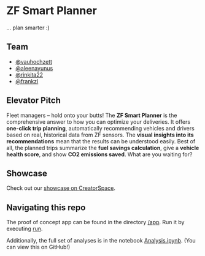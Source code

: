 # ZF Smart Planner

... plan smarter :)

## Team

- [@vauhochzett](https://github.com/vauhochzett/)
- [@aleenayunus](https://github.com/aleenayunus/)
- [@rinkita22](https://github.com/rinkita22/)
- [@frankzl](https://github.com/frankzl/)

## Elevator Pitch

Fleet managers – hold onto your butts! The **ZF Smart Planner** is the comprehensive answer to how you can optimize your deliveries. It offers **one-click trip planning**, automatically recommending vehicles and drivers based on real, historical data from ZF sensors. The **visual insights into its recommendations** mean that the results can be understood easily. Best of all, the planned trips summarize the **fuel savings calculation**, give a **vehicle health score**, and show **CO2 emissions saved**. What are you waiting for?

## Showcase

Check out our [showcase on CreatorSpace](https://app.creatorspace.dev/valentin/projects/XwgKyQu9oNQYtwT5).

## Navigating this repo

The proof of concept app can be found in the directory [/app](/app). Run it by executing [run](run).

Additionally, the full set of analyses is in the notebook [Analysis.ipynb](Analysis.ipynb). (You can view this on GitHub!)

